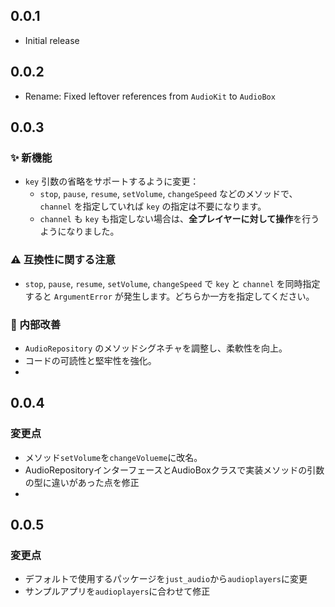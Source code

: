 ## 0.0.1
- Initial release
## 0.0.2
- Rename: Fixed leftover references from `AudioKit` to `AudioBox`
## 0.0.3

### ✨ 新機能
- `key` 引数の省略をサポートするように変更：
    - `stop`, `pause`, `resume`, `setVolume`, `changeSpeed` などのメソッドで、`channel` を指定していれば `key` の指定は不要になります。
    - `channel` も `key` も指定しない場合は、**全プレイヤーに対して操作**を行うようになりました。

### ⚠️ 互換性に関する注意
- `stop`, `pause`, `resume`, `setVolume`, `changeSpeed` で `key` と `channel` を同時指定すると `ArgumentError` が発生します。どちらか一方を指定してください。

### 🧼 内部改善
- `AudioRepository` のメソッドシグネチャを調整し、柔軟性を向上。
- コードの可読性と堅牢性を強化。
- 
## 0.0.4

### 変更点
- メソッド`setVolume`を`changeVolueme`に改名。
- AudioRepositoryインターフェースとAudioBoxクラスで実装メソッドの引数の型に違いがあった点を修正
- 
## 0.0.5

### 変更点
- デフォルトで使用するパッケージを`just_audio`から`audioplayers`に変更
- サンプルアプリを`audioplayers`に合わせて修正